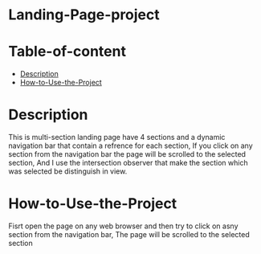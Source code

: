 # Landing-Page-project

# Table-of-content
  * [Description](#Description)
  * [How-to-Use-the-Project](#How-to-Use-the-Project)
  
# Description
This is multi-section landing page have 4 sections and a dynamic navigation bar that contain a refrence for each section,
If you click on any section from the navigation bar the page will be scrolled to the selected section,
And I use the intersection observer that make the section which was selected be distinguish in view.

# How-to-Use-the-Project
Fisrt open the page on any web browser and then try to click on asny section from the navigation bar,
The page will be scrolled to the selected section
